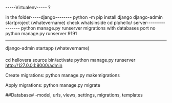 -----Virtualenv-----
?

in the folder-----django--------
python -m pip install django
django-admin startproject (whatevername)
check whatsinside
cd plphello/
server----------------
python manage.py runserver
migrations with databases
port no
python manage.py runserver 9191

-----
django-admin startapp (whatevername)
####
cd hellovera
source bin/activate
python manage.py runserver
http://127.0.0.1:8000/admin

Create migrations:
python manage.py makemigrations

Apply migrations:
python manage.py migrate

##Database#
-model, urls, views, settings, migrations, templates
